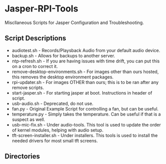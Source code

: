 # Jasper-RPI-Tools
Miscllaneous Scripts for Jasper Configuration and Troubleshooting.

## Script Descriptions
* audiotest.sh  - Records/Playsback Audio from your default audio device.
* backup.sh - Allows for backups to another server.
* ntp-refresh.sh - If you are having issues with time drift, you can put this on a cron to correct it.
* remove-desktop-environments.sh - For images other than ours hosted, this removes the desktop environment packages.
* rpi-updater.sh - For images OTHER than ours; this is to be ran after any remove scripts.
* start-jasper.sh - For starting jasper at boot. Instructions in header of script.
* usb-audio.sh - Deprecated, do not use.
* fan.py - Original Example Script for controlling a fan, but can be useful.
* temperature.py - Simply takes the temperature.  Can be useful if that is a suspect as well.
* usb-mic-fix.sh - Under audio-tools.  This tool is used to update the order of kernel modules, helping with audio setup.
* tft-screen-installer.sh - Under installers.  This tools is used to install the needed drivers for most small tft screens.

## Directories

